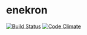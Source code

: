 enekron
=======
[![Build Status](https://travis-ci.org/umireon/enekron.svg?branch=master)](https://travis-ci.org/umireon/enekron)
[![Code Climate](https://codeclimate.com/github/umireon/enekron.png)](https://codeclimate.com/github/umireon/enekron)
